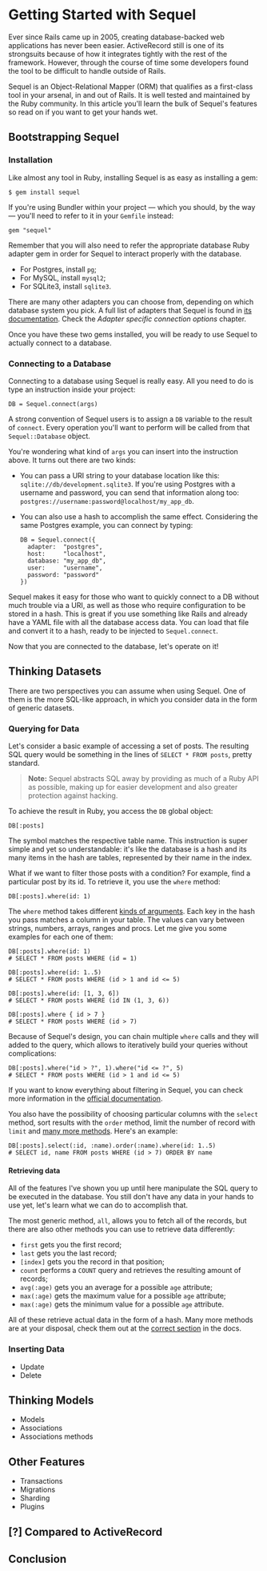 # Getting Started with Sequel

Ever since Rails came up in 2005, creating database-backed web applications has
never been easier. ActiveRecord still is one of its strongsuits because of how
it integrates tightly with the rest of the framework. However, through the
course of time some developers found the tool to be difficult to handle outside
of Rails.

Sequel is an Object-Relational Mapper (ORM) that qualifies as a first-class
tool in your arsenal, in and out of Rails. It is well tested and maintained by
the Ruby community. In this article you'll learn the bulk of Sequel's features
so read on if you want to get your hands wet.

## Bootstrapping Sequel

### Installation

Like almost any tool in Ruby, installing Sequel is as easy as installing a gem:

    $ gem install sequel

If you're using Bundler within your project — which you should, by the way —
you'll need to refer to it in your `Gemfile` instead:

    gem "sequel"

Remember that you will also need to refer the appropriate database Ruby adapter
gem in order for Sequel to interact properly with the database.

* For Postgres, install `pg`;
* For MySQL, install `mysql2`;
* For SQLite3, install `sqlite3`.

There are many other adapters you can choose from, depending on which database
system you pick. A full list of adapters that Sequel is found in [its
documentation](http://sequel.jeremyevans.net/rdoc/files/doc/opening_databases_rdoc.html).
Check the _Adapter specific connection options_ chapter.

Once you have these two gems installed, you will be ready to use Sequel to
actually connect to a database.

### Connecting to a Database

Connecting to a database using Sequel is really easy. All you need to do is
type an instruction inside your project:

    DB = Sequel.connect(args)

A strong convention of Sequel users is to assign a `DB` variable to the result
of `connect`. Every operation you'll want to perform will be called from that
`Sequel::Database` object.

You're wondering what kind of `args` you can insert into the instruction above.
It turns out there are two kinds:

* You can pass a URI string to your database location like this:
  `sqlite://db/development.sqlite3`. If you're using Postgres with a username
  and password, you can send that information along too:
  `postgres://username:password@localhost/my_app_db`.

* You can also use a hash to accomplish the same effect. Considering the same
  Postgres example, you can connect by typing:

      DB = Sequel.connect({
        adapter:  "postgres",
        host:     "localhost",
        database: "my_app_db",
        user:     "username",
        password: "password"
      })

Sequel makes it easy for those who want to quickly connect to a DB without much
trouble via a URI, as well as those who require configuration to be stored in a
hash. This is great if you use something like Rails and already have a YAML
file with all the database access data. You can load that file and convert it
to a hash, ready to be injected to `Sequel.connect`.

Now that you are connected to the database, let's operate on it!

## Thinking Datasets

There are two perspectives you can assume when using Sequel. One of them is the
more SQL-like approach, in which you consider data in the form of generic
datasets.

### Querying for Data

Let's consider a basic example of accessing a set of posts. The resulting SQL
query would be something in the lines of `SELECT * FROM posts`, pretty
standard.

> **Note:** Sequel abstracts SQL away by providing as much of a Ruby API as
possible, making up for easier development and also greater protection against
hacking.

To achieve the result in Ruby, you access the `DB` global object:

    DB[:posts]

The symbol matches the respective table name. This instruction is super simple
and yet so understandable: it's like the database is a hash and its many items
in the hash are tables, represented by their name in the index.

What if we want to filter those posts with a condition? For example, find a
particular post by its id. To retrieve it, you use the `where` method:

    DB[:posts].where(id: 1)

The `where` method takes different [kinds of
arguments](http://sequel.jeremyevans.net/rdoc/classes/Sequel/Dataset.html#method-i-where).
Each key in the hash you pass matches a column in your table. The values can
vary between strings, numbers, arrays, ranges and procs. Let me give you some
examples for each one of them:

    DB[:posts].where(id: 1)
    # SELECT * FROM posts WHERE (id = 1)
     
    DB[:posts].where(id: 1..5)
    # SELECT * FROM posts WHERE (id > 1 and id <= 5)
     
    DB[:posts].where(id: [1, 3, 6])
    # SELECT * FROM posts WHERE (id IN (1, 3, 6))
     
    DB[:posts].where { id > 7 }
    # SELECT * FROM posts WHERE (id > 7)

Because of Sequel's design, you can chain multiple `where` calls and they will
added to the query, which allows to iteratively build your queries without
complications:

    DB[:posts].where("id > ?", 1).where("id <= ?", 5)
    # SELECT * FROM posts WHERE (id > 1 and id <= 5)

If you want to know everything about filtering in Sequel, you can check more
information in the [official
documentation](http://sequel.jeremyevans.net/rdoc/files/doc/dataset_filtering_rdoc.html).

You also have the possibility of choosing particular columns with the `select`
method, sort results with the `order` method, limit the number of record with
`limit` and [many more
methods](http://sequel.jeremyevans.net/rdoc/files/doc/dataset_basics_rdoc.html#label-Methods+that+return+modified+datasets).
Here's an example:

    DB[:posts].select(:id, :name).order(:name).where(id: 1..5)
    # SELECT id, name FROM posts WHERE (id > 7) ORDER BY name

#### Retrieving data

All of the features I've shown you up until here manipulate the SQL query to be
executed in the database. You still don't have any data in your hands to use
yet, let's learn what we can do to accomplish that.

The most generic method, `all`, allows you to fetch all of the records, but
there are also other methods you can use to retrieve data differently:

* `first` gets you the first record;
* `last` gets you the last record;
* `[index]` gets you the record in that position;
* `count` performs a `COUNT` query and retrieves the resulting amount of records;
* `avg(:age)` gets you an average for a possible `age` attribute;
* `max(:age)` gets the maximum value for a possible `age` attribute;
* `max(:age)` gets the minimum value for a possible `age` attribute.

All of these retrieve actual data in the form of a hash. Many more methods are
at your disposal, check them out at the [correct
section](sequel.jeremyevans.net/rdoc/files/doc/dataset_basics_rdoc.html#label-Methods+that+execute+code+on+the+database)
in the docs.

### Inserting Data

* Update
* Delete

## Thinking Models

* Models
* Associations
* Associations methods

## Other Features

* Transactions
* Migrations
* Sharding
* Plugins

## [?] Compared to ActiveRecord

## Conclusion
